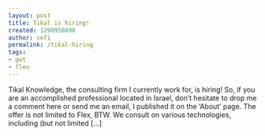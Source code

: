 ```yaml
---
layout: post
title: Tikal is hiring!
created: 1290950890
author: sefi
permalink: /tikal-hiring
tags:
- gwt
- flex
---
```

Tikal Knowledge, the consulting firm I currently work for, is hiring! So, if you are an accomplished professional located in Israel, don’t hesitate to drop me a comment here or send me an email, I published it on the ‘About’ page. The offer is not limited to Flex, BTW. We consult on various technologies, including (but not limited [...]<img alt="" border="0" src="http://stats.wordpress.com/b.gif?host=flexblackbelt.wordpress.com&blog=5633522&post=436&subd=flexblackbelt&ref=&feed=1" width="1" height="1" />

